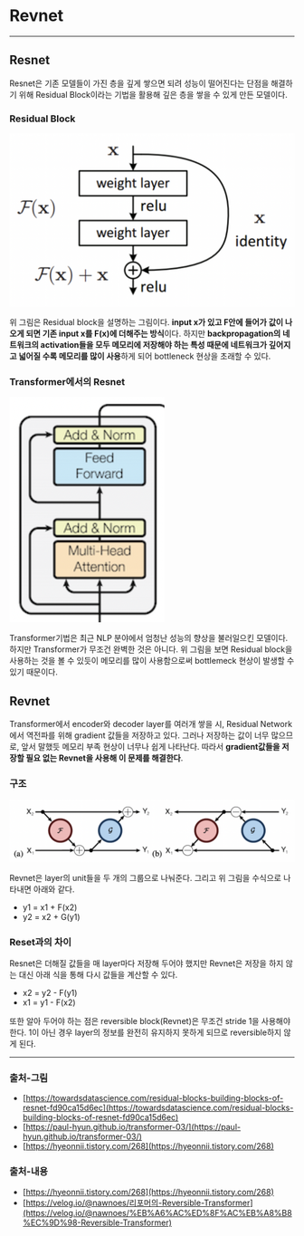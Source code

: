 # Revnet #
-----

## Resnet

 Resnet은 기존 모델들이 가진 층을 깊게 쌓으면 되려 성능이 떨어진다는 단점을 해결하기 위해 Residual Block이라는 기법을 활용해 깊은 층을 쌓을 수 있게 만든 모델이다. 

### Residual Block

<img src = '/image/2021_03_31_01.png'>

 위 그림은 Residual block을 설명하는 그림이다. **input x가 있고 F안에 들어가 값이 나오게 되면 기존 input x를 F(x)에 더해주는 방식**이다. 하지만 **backpropagation의 네트워크의 activation들을 모두 메모리에 저장해야 하는 특성 때문에 네트워크가 깊어지고 넓어질 수록 메모리를 많이 사용**하게 되어 bottleneck 현상을 초래할 수 있다.

### Transformer에서의 Resnet

<img src = '/image/2021_03_31_02.png'>

 Transformer기법은 최근 NLP 분야에서 엄청난 성능의 향상을 불러일으킨 모델이다. 하지만 Transformer가 무조건 완벽한 것은 아니다. 위 그림을 보면 Residual block을 사용하는 것을 볼 수 있듯이 메모리를 많이 사용함으로써 bottlemeck 현상이 발생할 수 있기 때문이다.

## Revnet

Transformer에서 encoder와 decoder layer를 여러개 쌓을 시, Residual Network에서 역전파를 위해 gradient 값들을 저장하고 있다. 그러나 저장하는 값이 너무 많으므로, 앞서 말했듯 메모리 부족 현상이 너무나 쉽게 나타난다. 따라서 **gradient값들을 저장할 필요 없는 Revnet을 사용해 이 문제를 해결한다**.

### 구조

<img src = '/image/2021_03_31_03.png'>

Revnet은 layer의 unit들을 두 개의 그룹으로 나눠준다. 그리고 위 그림을 수식으로 나타내면 아래와 같다.

- y1 = x1 + F(x2)
- y2 = x2 + G(y1)

### Reset과의 차이

Resnet은 더해질 값들을 매 layer마다 저장해 두어야 했지만 Revnet은 저장을 하지 않는 대신 아래 식을 통해 다시 값들을 계산할 수 있다.

- x2 = y2 - F(y1)
- x1 = y1 - F(x2)

또한 알아 두어야 하는 점은 reversible block(Revnet)은 무조건 stride 1을 사용해야 한다. 1이 아닌 경우 layer의 정보를 완전히 유지하지 못하게 되므로 reversible하지 않게 된다.

---

### 출처-그림

- [https://towardsdatascience.com/residual-blocks-building-blocks-of-resnet-fd90ca15d6ec](https://towardsdatascience.com/residual-blocks-building-blocks-of-resnet-fd90ca15d6ec)
- [https://paul-hyun.github.io/transformer-03/](https://paul-hyun.github.io/transformer-03/)
- [https://hyeonnii.tistory.com/268](https://hyeonnii.tistory.com/268)

### 출처-내용

- [https://hyeonnii.tistory.com/268](https://hyeonnii.tistory.com/268)
- [https://velog.io/@nawnoes/리포머의-Reversible-Transformer](https://velog.io/@nawnoes/%EB%A6%AC%ED%8F%AC%EB%A8%B8%EC%9D%98-Reversible-Transformer)